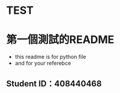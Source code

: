 # TEST

# 第一個測試的README
- this readme is for python file
- and for your referebce

## Student ID：408440468
